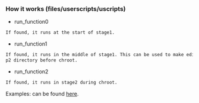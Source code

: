 ### How it works (files/userscripts/uscripts)
* run_function0
```sh
If found, it runs at the start of stage1.
```

* run_function1
```sh
If found, it runs in the middle of stage1. This can be used to make edits to the
p2 directory before chroot.
```

* run_function2
```sh
If found, it runs in stage2 during chroot.
```

Examples: can be found [here](https://github.com/pyavitz/debian-image-builder/tree/userscripts).
